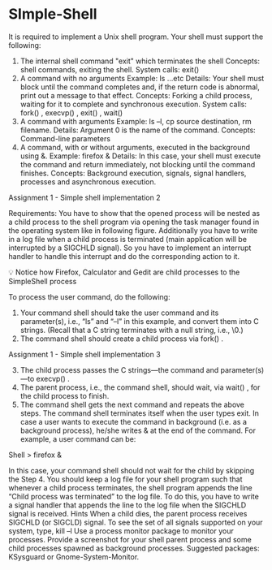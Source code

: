 # SImple-Shell
It is required to implement a Unix shell program. Your shell must support the following:
1. The internal shell command "exit" which terminates the shell
Concepts: shell commands, exiting the shell.
System calls: exit()
2. A command with no arguments
Example: ls ...etc
Details: Your shell must block until the command completes and, if the return
code is abnormal, print out a message to that effect.
Concepts: Forking a child process, waiting for it to complete and synchronous
execution.
System calls: fork() , execvp() , exit() , wait()
3. A command with arguments
Example: ls –l, cp source destination, rm filename.
Details: Argument 0 is the name of the command.
Concepts: Command-line parameters
4. A command, with or without arguments, executed in the background using &.
Example: firefox &
Details: In this case, your shell must execute the command and return
immediately, not blocking until the command finishes.
Concepts: Background execution, signals, signal handlers, processes and
asynchronous execution.

Assignment 1 - Simple shell implementation 2

Requirements: You have to show that the opened process will be nested as a
child process to the shell program via opening the task manager found in the
operating system like in following figure. Additionally you have to write in a log
file when a child process is terminated (main application will be interrupted by a
SIGCHLD signal). So you have to implement an interrupt handler to handle this
interrupt and do the corresponding action to it.

💡 Notice how Firefox, Calculator and Gedit are child processes to the
SimpleShell process

To process the user command, do the following:
1. Your command shell should take the user command and its parameter(s), i.e.,
“ls” and “–l” in this example, and convert them into C strings. (Recall that a C
string terminates with a null string, i.e., \0.)
2. The command shell should create a child process via fork() .

Assignment 1 - Simple shell implementation 3

3. The child process passes the C strings—the command and parameter(s)—to
execvp() .
4. The parent process, i.e., the command shell, should wait, via wait() , for the
child process to finish.
5. The command shell gets the next command and repeats the above steps. The
command shell terminates itself when the user types exit.
In case a user wants to execute the command in background (i.e. as a background
process), he/she writes & at the end of the command. For example, a user
command can be:

Shell > firefox &

In this case, your command shell should not wait for the child by skipping the Step
4.
You should keep a log file for your shell program such that whenever a child
process terminates, the shell program appends the line “Child process was
terminated” to the log file. To do this, you have to write a signal handler that
appends the line to the log file when the SIGCHLD signal is received.
Hints
When a child dies, the parent process receives SIGCHLD (or SIGCLD) signal.
To see the set of all signals supported on your system, type, kill –l
Use a process monitor package to monitor your processes. Provide a
screenshot for your shell parent process and some child processes spawned as
background processes.
Suggested packages: KSysguard or Gnome-System-Monitor.
